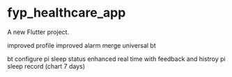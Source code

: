 # fyp_healthcare_app

A new Flutter project.


improved profile
improved alarm
merge universal bt

bt configure
pi sleep status 
enhanced real time with feedback and histroy
pi
sleep record (chart 7 days)
